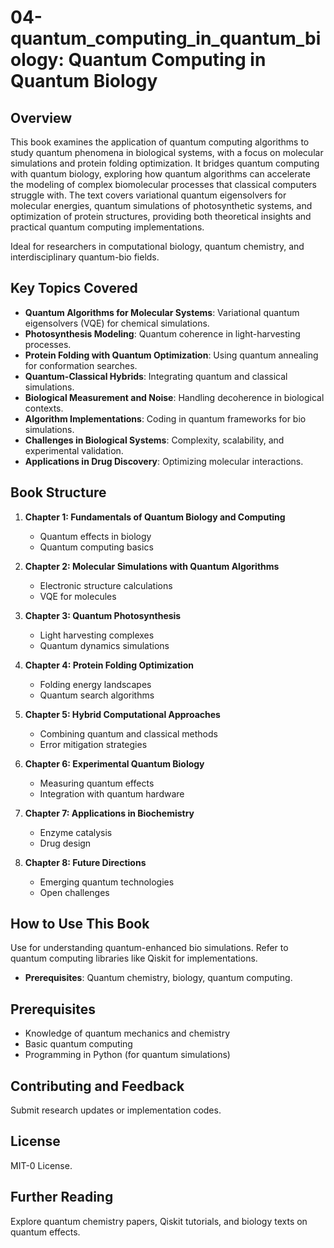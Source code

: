 # 04-quantum_computing_in_quantum_biology: Quantum Computing in Quantum Biology

## Overview

This book examines the application of quantum computing algorithms to study quantum phenomena in biological systems, with a focus on molecular simulations and protein folding optimization. It bridges quantum computing with quantum biology, exploring how quantum algorithms can accelerate the modeling of complex biomolecular processes that classical computers struggle with. The text covers variational quantum eigensolvers for molecular energies, quantum simulations of photosynthetic systems, and optimization of protein structures, providing both theoretical insights and practical quantum computing implementations.

Ideal for researchers in computational biology, quantum chemistry, and interdisciplinary quantum-bio fields.

## Key Topics Covered

- **Quantum Algorithms for Molecular Systems**: Variational quantum eigensolvers (VQE) for chemical simulations.
- **Photosynthesis Modeling**: Quantum coherence in light-harvesting processes.
- **Protein Folding with Quantum Optimization**: Using quantum annealing for conformation searches.
- **Quantum-Classical Hybrids**: Integrating quantum and classical simulations.
- **Biological Measurement and Noise**: Handling decoherence in biological contexts.
- **Algorithm Implementations**: Coding in quantum frameworks for bio simulations.
- **Challenges in Biological Systems**: Complexity, scalability, and experimental validation.
- **Applications in Drug Discovery**: Optimizing molecular interactions.

## Book Structure

1. **Chapter 1: Fundamentals of Quantum Biology and Computing**
   - Quantum effects in biology
   - Quantum computing basics

2. **Chapter 2: Molecular Simulations with Quantum Algorithms**
   - Electronic structure calculations
   - VQE for molecules

3. **Chapter 3: Quantum Photosynthesis**
   - Light harvesting complexes
   - Quantum dynamics simulations

4. **Chapter 4: Protein Folding Optimization**
   - Folding energy landscapes
   - Quantum search algorithms

5. **Chapter 5: Hybrid Computational Approaches**
   - Combining quantum and classical methods
   - Error mitigation strategies

6. **Chapter 6: Experimental Quantum Biology**
   - Measuring quantum effects
   - Integration with quantum hardware

7. **Chapter 7: Applications in Biochemistry**
   - Enzyme catalysis
   - Drug design

8. **Chapter 8: Future Directions**
   - Emerging quantum technologies
   - Open challenges

## How to Use This Book

Use for understanding quantum-enhanced bio simulations. Refer to quantum computing libraries like Qiskit for implementations.

- **Prerequisites**: Quantum chemistry, biology, quantum computing.

## Prerequisites

- Knowledge of quantum mechanics and chemistry
- Basic quantum computing
- Programming in Python (for quantum simulations)

## Contributing and Feedback

Submit research updates or implementation codes.

## License

MIT-0 License.

## Further Reading

Explore quantum chemistry papers, Qiskit tutorials, and biology texts on quantum effects.